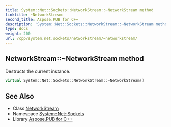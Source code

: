 ```yaml
---
title: System::Net::Sockets::NetworkStream::~NetworkStream method
linktitle: ~NetworkStream
second_title: Aspose.PUB for C++
description: 'System::Net::Sockets::NetworkStream::~NetworkStream method. Destructs the current instance in C++.'
type: docs
weight: 200
url: /cpp/system.net.sockets/networkstream/~networkstream/
---
```

## NetworkStream::~NetworkStream method


Destructs the current instance.

```cpp
virtual System::Net::Sockets::NetworkStream::~NetworkStream()
```

## See Also

* Class [NetworkStream](../)
* Namespace [System::Net::Sockets](../../)
* Library [Aspose.PUB for C++](../../../)
